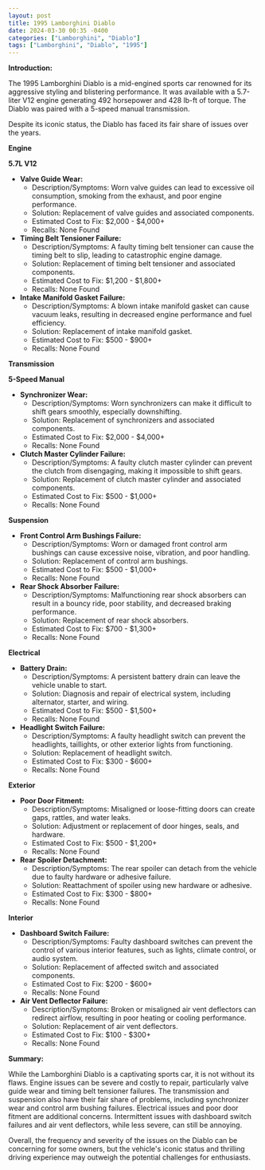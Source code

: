 ```yaml
---
layout: post
title: 1995 Lamborghini Diablo
date: 2024-03-30 00:35 -0400
categories: ["Lamborghini", "Diablo"]
tags: ["Lamborghini", "Diablo", "1995"]
---
```

**Introduction:**

The 1995 Lamborghini Diablo is a mid-engined sports car renowned for its aggressive styling and blistering performance. It was available with a 5.7-liter V12 engine generating 492 horsepower and 428 lb-ft of torque. The Diablo was paired with a 5-speed manual transmission.

Despite its iconic status, the Diablo has faced its fair share of issues over the years.

**Engine**

**5.7L V12**

* **Valve Guide Wear:**
    * Description/Symptoms: Worn valve guides can lead to excessive oil consumption, smoking from the exhaust, and poor engine performance.
    * Solution: Replacement of valve guides and associated components.
    * Estimated Cost to Fix: $2,000 - $4,000+
    * Recalls: None Found
* **Timing Belt Tensioner Failure:**
    * Description/Symptoms: A faulty timing belt tensioner can cause the timing belt to slip, leading to catastrophic engine damage.
    * Solution: Replacement of timing belt tensioner and associated components.
    * Estimated Cost to Fix: $1,200 - $1,800+
    * Recalls: None Found
* **Intake Manifold Gasket Failure:**
    * Description/Symptoms: A blown intake manifold gasket can cause vacuum leaks, resulting in decreased engine performance and fuel efficiency.
    * Solution: Replacement of intake manifold gasket.
    * Estimated Cost to Fix: $500 - $900+
    * Recalls: None Found

**Transmission**

**5-Speed Manual**

* **Synchronizer Wear:**
    * Description/Symptoms: Worn synchronizers can make it difficult to shift gears smoothly, especially downshifting.
    * Solution: Replacement of synchronizers and associated components.
    * Estimated Cost to Fix: $2,000 - $4,000+
    * Recalls: None Found
* **Clutch Master Cylinder Failure:**
    * Description/Symptoms: A faulty clutch master cylinder can prevent the clutch from disengaging, making it impossible to shift gears.
    * Solution: Replacement of clutch master cylinder and associated components.
    * Estimated Cost to Fix: $500 - $1,000+
    * Recalls: None Found

**Suspension**

* **Front Control Arm Bushings Failure:**
    * Description/Symptoms: Worn or damaged front control arm bushings can cause excessive noise, vibration, and poor handling.
    * Solution: Replacement of control arm bushings.
    * Estimated Cost to Fix: $500 - $1,000+
    * Recalls: None Found
* **Rear Shock Absorber Failure:**
    * Description/Symptoms: Malfunctioning rear shock absorbers can result in a bouncy ride, poor stability, and decreased braking performance.
    * Solution: Replacement of rear shock absorbers.
    * Estimated Cost to Fix: $700 - $1,300+
    * Recalls: None Found

**Electrical**

* **Battery Drain:**
    * Description/Symptoms: A persistent battery drain can leave the vehicle unable to start.
    * Solution: Diagnosis and repair of electrical system, including alternator, starter, and wiring.
    * Estimated Cost to Fix: $500 - $1,500+
    * Recalls: None Found
* **Headlight Switch Failure:**
    * Description/Symptoms: A faulty headlight switch can prevent the headlights, taillights, or other exterior lights from functioning.
    * Solution: Replacement of headlight switch.
    * Estimated Cost to Fix: $300 - $600+
    * Recalls: None Found

**Exterior**

* **Poor Door Fitment:**
    * Description/Symptoms: Misaligned or loose-fitting doors can create gaps, rattles, and water leaks.
    * Solution: Adjustment or replacement of door hinges, seals, and hardware.
    * Estimated Cost to Fix: $500 - $1,200+
    * Recalls: None Found
* **Rear Spoiler Detachment:**
    * Description/Symptoms: The rear spoiler can detach from the vehicle due to faulty hardware or adhesive failure.
    * Solution: Reattachment of spoiler using new hardware or adhesive.
    * Estimated Cost to Fix: $300 - $800+
    * Recalls: None Found

**Interior**

* **Dashboard Switch Failure:**
    * Description/Symptoms: Faulty dashboard switches can prevent the control of various interior features, such as lights, climate control, or audio system.
    * Solution: Replacement of affected switch and associated components.
    * Estimated Cost to Fix: $200 - $600+
    * Recalls: None Found
* **Air Vent Deflector Failure:**
    * Description/Symptoms: Broken or misaligned air vent deflectors can redirect airflow, resulting in poor heating or cooling performance.
    * Solution: Replacement of air vent deflectors.
    * Estimated Cost to Fix: $100 - $300+
    * Recalls: None Found

**Summary:**

While the Lamborghini Diablo is a captivating sports car, it is not without its flaws. Engine issues can be severe and costly to repair, particularly valve guide wear and timing belt tensioner failures. The transmission and suspension also have their fair share of problems, including synchronizer wear and control arm bushing failures. Electrical issues and poor door fitment are additional concerns. Intermittent issues with dashboard switch failures and air vent deflectors, while less severe, can still be annoying.

Overall, the frequency and severity of the issues on the Diablo can be concerning for some owners, but the vehicle's iconic status and thrilling driving experience may outweigh the potential challenges for enthusiasts.

